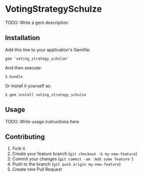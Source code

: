 # VotingStrategySchulze

TODO: Write a gem description

## Installation

Add this line to your application's Gemfile:

    gem 'voting_strategy_schulze'

And then execute:

    $ bundle

Or install it yourself as:

    $ gem install voting_strategy_schulze

## Usage

TODO: Write usage instructions here

## Contributing

1. Fork it
2. Create your feature branch (`git checkout -b my-new-feature`)
3. Commit your changes (`git commit -am 'Add some feature'`)
4. Push to the branch (`git push origin my-new-feature`)
5. Create new Pull Request
